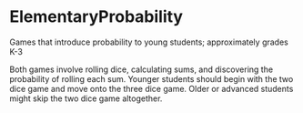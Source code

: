 # ElementaryProbability
Games that introduce probability to young students; approximately grades K-3

Both games involve rolling dice, calculating sums, and discovering the probability of rolling each sum. Younger 
students should begin with the two dice game and move onto the three dice game. Older or advanced students might skip
the two dice game altogether.
